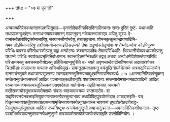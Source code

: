 +++
title = "०७ मा पृणन्तो"

+++

अन्वयव्यतिरेकाभ्यान्दानम्प्रशंसितुमाह—पृणन्तोदेवादीन्हविरादिनाप्रीणयन्तः सन्तः दुरितं दुष्टं- यथाभवति तथाप्राप्तन्दुःखंएनः तत्साधनम्पापञ्चमारन् माप्राप्नुवन् नकेवलन्दातारएव अपितु सूरयः दे- वानांस्तोतारोविद्वांसोमाजारिषुः जरयानजीर्णाभवेयुः तथासुव्रतासः शोभनकृच्छ्रचान्द्रायणादिनि- यमवन्तोऽपिमाजारिषुः तर्ह्येषामन्योजनःकइतिसउच्यते तेषान्दातॄणांस्तोतॄणांवान्यः तेभ्योऽन्योयः कोऽपिपुरुषः परिधिः पापस्य परितोधारकोऽस्तु यद्वा अन्योऽन्यः कश्चनपापदेवः तेषाम्परिधिःपरि- धिस्थानीयोव्यवधायकोऽस्तु यथाग्नेः परिधिः स्वयंरक्षःप्रभृतिभिर्बाध्यमानः स्वान्तर्हितमग्निंरक्षति तद्वत् अथवा अन्योधर्मविशेषस्तेषाम्परिधिः परिधानमस्तु कवचस्थानीयोऽस्तु तर्हिकिम्प्राप्नुयुरिति उ- च्यते अपृणन्तन्देवादीनप्रीणयन्तं अदातारंशोकाः चित्तपीडाः तत्साधनाः पाप्मानः अभिअभिमुखं- संयन्तुसम्यक्प्रावन्तु वयंसुखिनोभवेमेत्यर्थः अत्रयद्यपिसामान्येन दानमात्रंस्तूयते तथाप्यस्यसूक्तस्य स्वनयदानस्तुतिरूपत्वाद्दुःखानिमायन्त्वित्यर्थः ॥ ७ ॥अमन्दानितिषष्ठंसूक्तम् सप्तेत्यनुवर्तनात्सप्तर्चं आदितः पञ्चानाङ्कक्षीवानृषिः षष्ठ्याभावयव्यः सप्तम्यारोमशानामब्रह्मवादिनी आदितः पञ्चानाम्भावयव्यस्यस्तुतिरूपत्वात्सएवदेवता यातेनोच्य- तइतिन्यायात् अन्त्ययोः षष्ठीसप्तम्योस्तुभावयव्यरोमशयोः संवादः षष्ठ्याभावयव्यः सप्तम्यारोम- शा यद्यपिस्वनयेनदत्ताइतिश्रूयमाणत्वात्तस्यैवस्तुत्याभाव्यं तथापिपितृपुत्रयोरभेदात् आरुद्रासइति- वत् पितृनाम्नाव्यवहर्तुंशक्यत्वात्प्रथमायामृचिभावयव्यस्येत्युक्तत्वाच्च भावयव्यं तुष्टावेत्येतदविरुद्ध- मित्युक्तम्पूर्वसूक्तएव आदितः पञ्चत्रिष्टुभः अन्त्येअनुष्टुभौ तथाचानुक्रान्तं—अमन्दानितिकक्षीवान्दान- तृष्टः पञ्चभिर्भावयव्यन्तुष्टावान्त्येअनुष्टुभौ भावयव्यरोमशयोर्दम्पत्योःसंवादइति उक्तोविनियोगः ।